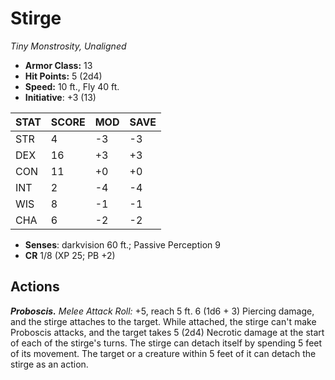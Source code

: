 # Stirge

*Tiny Monstrosity, Unaligned*

- **Armor Class:** 13
- **Hit Points:** 5 (2d4)
- **Speed:** 10 ft., Fly 40 ft.
- **Initiative**: +3 (13)

|STAT|SCORE|MOD|SAVE|
| --- | --- | --- | ---- |
| STR | 4 | -3 | -3 |
| DEX | 16 | +3 | +3 |
| CON | 11 | +0 | +0 |
| INT | 2 | -4 | -4 |
| WIS | 8 | -1 | -1 |
| CHA | 6 | -2 | -2 |

- **Senses**: darkvision 60 ft.; Passive Perception 9
- **CR** 1/8 (XP 25; PB +2)

## Actions

***Proboscis.*** *Melee Attack Roll:* +5, reach 5 ft. 6 (1d6 + 3) Piercing damage, and the stirge attaches to the target. While attached, the stirge can't make Proboscis attacks, and the target takes 5 (2d4) Necrotic damage at the start of each of the stirge's turns.
The stirge can detach itself by spending 5 feet of its movement. The target or a creature within 5 feet of it can detach the stirge as an action.

